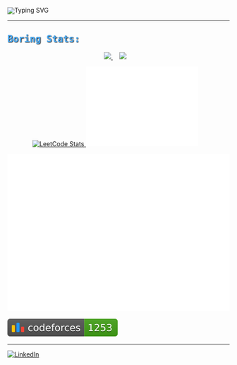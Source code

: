 <p align="left" style="line-height: 1; margin: 0; padding: 0;">
  <img src="https://readme-typing-svg.demolab.com?font=Fira+Code&weight=500&size=22&duration=2200&pause=1000&color=4AA9F1&width=800&lines=Hi%2C+I'm+Evan%2C+a+freshman+CS+student+at+UNC+Chapel+Hill!" alt="Typing SVG" />
</p>

---
<h2 style="color:#4AA9F1; font-family:Fira Code, monospace; font-weight:700; text-shadow: 1px 1px 2px #000000;">Boring Stats:</h2>

<p align="center">
  <a href="https://github.com/evanap003300" style="margin-right: 15px;">
    <img height="180em" src="https://github-readme-stats.vercel.app/api?username=evanap003300&show_icons=true&count_private=true&hide_border=true&theme=radical"/>
  </a>
  <a href="https://github.com/evanap003300" style="margin-right: 15px;">
    <img height="180em" src="https://github-readme-stats.vercel.app/api/top-langs/?username=evanap003300&layout=compact&langs_count=8&hide_border=true&theme=radical"/>
  </a>
</p>

<p align="center">
  <a href="https://leetcode.com/evanap0330">
    <img height="280em" src="https://leetcard.jacoblin.cool/evanap0330?theme=dark" alt="LeetCode Stats"/>
  </a>
    <a href="https://codeforces.com/profile/evanap0330" style="margin-right: 15px;"> <!-- Added margin-right for spacing -->
        <picture>
            <source media="(prefers-color-scheme: dark)" srcset="https://raw.githubusercontent.com/evanap003300/CF-Stats/main/output/dark_card.svg">
            <img height="180em" src="https://raw.githubusercontent.com/evanap003300/cf-stats/main/output/light_card.svg" alt="Codeforces Stats Card">
        </picture>
    </a>
</p>

![](https://raw.githubusercontent.com/evanap003300/CF-Stats/main/output/light_card.svg#gh-dark-mode-only)

![](https://raw.githubusercontent.com/evanap003300/CF-Stats/main/output/max_rating.svg)

---

[![LinkedIn](https://img.shields.io/badge/LinkedIn-Evan%20Phillips-blue?logo=linkedin&style=for-the-badge)](https://www.linkedin.com/in/evan-phillips111)
